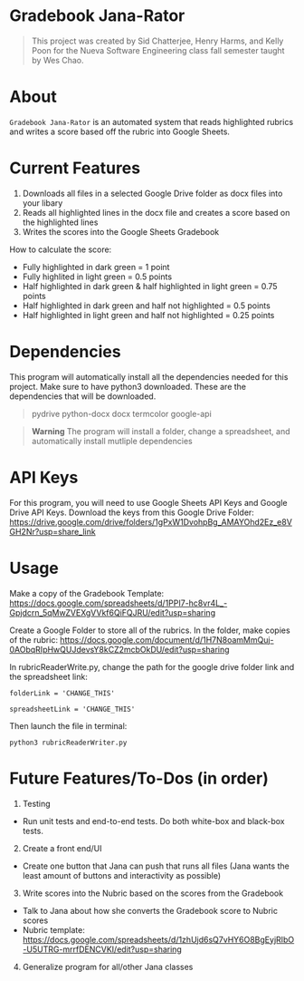 # Gradebook Jana-Rator

> This project was created by Sid Chatterjee, Henry Harms, and Kelly Poon for the Nueva Software Engineering class fall semester taught by Wes Chao.

# About

`Gradebook Jana-Rator` is an automated system that reads highlighted rubrics and writes a score based off the rubric into Google Sheets.

# Current Features

1. Downloads all files in a selected Google Drive folder as docx files into your libary
2. Reads all highlighted lines in the docx file and creates a score based on the highlighted lines
3. Writes the scores into the Google Sheets Gradebook

How to calculate the score:

- Fully highlighted in dark green = 1 point
- Fully highlited in light green = 0.5 points
- Half highlighted in dark green & half highlighted in light green = 0.75 points
- Half highlighted in dark green and half not highlighted = 0.5 points
- Half highlighted in light green and half not highlighted = 0.25 points

# Dependencies

This program will automatically install all the dependencies needed for this project. Make sure to have python3 downloaded.
These are the dependencies that will be downloaded.

> pydrive
> python-docx
> docx
> termcolor
> google-api

> **Warning**
> The program will install a folder, change a spreadsheet, and automatically install mutliple dependencies

# API Keys

For this program, you will need to use Google Sheets API Keys and Google Drive API Keys. Download the keys from this Google Drive Folder: https://drive.google.com/drive/folders/1gPxW1DvohpBg_AMAYOhd2Ez_e8VGH2Nr?usp=share_link

# Usage

Make a copy of the Gradebook Template:
https://docs.google.com/spreadsheets/d/1PPI7-hc8vr4L_-Gpjdcrn_5qMwZVEXgVVkf6QiFQJRU/edit?usp=sharing

Create a Google Folder to store all of the rubrics. In the folder, make copies of the rubric:
https://docs.google.com/document/d/1H7N8oamMmQuj-0AObqRIpHwQUJdevsY8kCZ2mcbOkDU/edit?usp=sharing

In rubricReaderWrite.py, change the path for the google drive folder link and the spreadsheet link:

```
folderLink = 'CHANGE_THIS'
```

```
spreadsheetLink = 'CHANGE_THIS'
```

Then launch the file in terminal:

```
python3 rubricReaderWriter.py
```

# Future Features/To-Dos (in order)

1. Testing

- Run unit tests and end-to-end tests. Do both white-box and black-box tests.

2. Create a front end/UI

- Create one button that Jana can push that runs all files (Jana wants the least amount of buttons and interactivity as possible)

3. Write scores into the Nubric based on the scores from the Gradebook

- Talk to Jana about how she converts the Gradebook score to Nubric scores
- Nubric template: https://docs.google.com/spreadsheets/d/1zhUjd6sQ7vHY6O8BgEyjRIbO-U5UTRG-mrrfDENCVKI/edit?usp=sharing

4. Generalize program for all/other Jana classes
